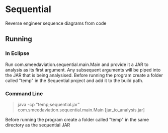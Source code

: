 # Sequential

Reverse engineer sequence diagrams from code

## Running

### In Eclipse
Run com.smeedaviation.sequential.main.Main and provide it a JAR to analysis as its first argument. Any subsequent arguments will be piped into the JAR that is being analysised. Before running the program create a folder called "temp" in the Sequential project and add it to the build path.

### Command Line
>java -cp "temp;sequential.jar" com.smeedaviation.sequential.main.Main [jar_to_analysis.jar]

Before running the program create a folder called "temp" in the same directory as the sequential JAR
